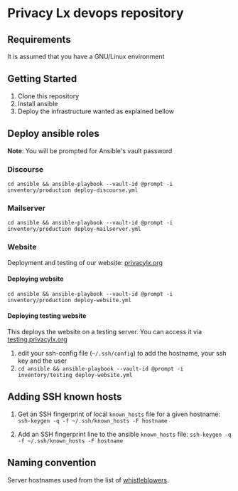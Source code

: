 # Privacy Lx devops repository

## Requirements

It is assumed that you have a GNU/Linux environment 

## Getting Started

1. Clone this repository
2. Install ansible
3. Deploy the infrastructure wanted as explained bellow

## Deploy ansible roles

**Note**: You will be prompted for Ansible's vault password

### Discourse

`cd ansible && ansible-playbook --vault-id @prompt -i inventory/production deploy-discourse.yml`

### Mailserver

`cd ansible && ansible-playbook --vault-id @prompt -i inventory/production deploy-mailserver.yml`

### Website

Deployment and testing of our website: [privacylx.org](https://privacylx.org)

#### Deploying website

`cd ansible && ansible-playbook --vault-id @prompt -i inventory/production deploy-website.yml`

#### Deploying testing website

This deploys the website on a testing server. You can access it via [testing.privacylx.org](https://testing.privacylx.org)

1. edit your ssh-config file (`~/.ssh/config`) to add the hostname, your ssh key and the user
2. `cd ansible && ansible-playbook --vault-id @prompt -i inventory/testing deploy-website.yml`

## Adding SSH known hosts

1. Get an SSH fingerprint of local `known_hosts` file for a given hostname:
`ssh-keygen -q -f ~/.ssh/known_hosts -F hostname`

2. Add an SSH fingerprint line to the ansible `known_hosts` file:
`ssh-keygen -q -f ~/.ssh/known_hosts -F hostname`

## Naming convention

Server hostnames used from the list of
[whistleblowers](https://en.wikipedia.org/wiki/List_of_whistleblowers).
